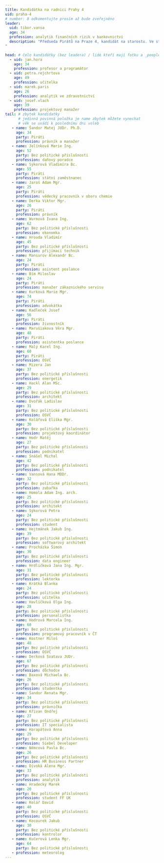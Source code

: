 ```yaml
---
title: Kandidátka na radnici Prahy 4
uid: praha-4
# number: 8 odkomentujte prosím až bude zveřejněno
leader: 
  uid: tibor.vansa
  age: 34
  profession: analytik finančních rizik v bankovnictví
  description: "Předseda Pirátů na Praze 4, kandidát na starostu. Ve straně působí 2 roky, je odborným garantem celostátního programového bodu finance.
"

head: # čelo kandidátky (bez leadera) / lidé kteří mají fotku a _people/jmeno.md
  - uid: jan.hora
    age: 34
    profession: profesor a programátor
  - uid: petra.rejchrtova
    age: 49
    profession: učitelka
  - uid: marek.paris
    age: 26
    profession: analytik ve zdravotnictví
  - uid: josef.vlach
    age: 39
    profession: projektový manažer
tail: # zbytek kandidatky
      # jedinná povinná položka je name zbytek můžete vynechat
      # věk se uvádí k poslednímu dni voleb
   - name: Šandor Matej JUDr. Ph.D.
     age: 34
     party: Piráti
     profession: právník a manažer
   - name: Jelínková Marie Ing.
     age: 52
     party: Bez politické příslušnosti
     profession: daňový poradce
   - name: Sýkorová Vladimíra Bc.
     age: 55
     party: Piráti
     profession: státní zaměstnanec
   - name: Jaroš Adam Mgr.
     age: 25
     party: Piráti
     profession: vědecký pracovník v oboru chemie
   - name: Derka Viktor Mgr.
     age: 26
     party: Piráti
     profession: právník
   - name: Wurmová Ivana Ing.
     age: 62
     party: Bez politické příslušnosti
     profession: ekonomka
   - name: Hrouda Vladimír
     age: 45
     party: Bez politické příslušnosti
     profession: přijímací technik
   - name: Mansurov Alexandr Bc.
     age: 24
     party: Piráti
     profession: asistent poslance
   - name: Bím Miloslav
     age: 24
     party: Piráti
     profession: manažer zákaznického servisu
   - name: Kurková Marie Mgr.
     age: 74
     party: Piráti
     profession: advokátka
   - name: Kadleček Josef
     age: 56
     party: Piráti
     profession: živnostník
   - name: Marušiakova Věra Mgr.
     age: 48
     party: Piráti
     profession: asistentka poslance
   - name: Malý Karel Ing.
     age: 60
     party: Piráti
     profession: OSVČ
   - name: Mizera Jan
     age: 37
     party: Bez politické příslušnosti
     profession: energetik
   - name: Hackl Alan MSc.
     age: 29
     party: Bez politické příslušnosti
     profession: architekt
   - name: Dvořák Ladislav
     age: 31
     party: Bez politické příslušnosti
     profession: OSVČ
   - name: Kolářová Eliška Mgr.
     age: 30
     party: Bez politické příslušnosti
     profession: projektový koordinátor
   - name: Hodr Matěj
     age: 27
     party: Bez politické příslušnosti
     profession: podnikatel
   - name: Snášel Michal
     age: 42
     party: Bez politické příslušnosti
     profession: podnikatel
   - name: Vansová Hana MDDr.
     age: 32
     party: Bez politické příslušnosti
     profession: zubařka
   - name: Homola Adam Ing. arch.
     age: 25
     party: Bez politické příslušnosti
     profession: architekt
   - name: Sýkorová Petra
     age: 24
     party: Bez politické příslušnosti
     profession: student
   - name: Hejtmánek Jakub Ing.
     age: 39
     party: Bez politické příslušnosti
     profession: softwarový architekt
   - name: Procházka Šimon
     age: 30
     party: Bez politické příslušnosti
     profession: data engineer
   - name: Hrdličková Jana Ing. Mgr.
     age: 31
     party: Bez politické příslušnosti
     profession: lektorka
   - name: Krátká Blanka
     age: 24
     party: Bez politické příslušnosti
     profession: učitelka
   - name: Havlíčková Olga Ing.
     age: 28
     party: Bez politické příslušnosti
     profession: personalistka
   - name: Hodrová Marcela Ing.
     age: 60
     party: Bez politické příslušnosti
     profession: programový pracovník v ČT
   - name: Kostner Miloš
     age: 48
     party: Bez politické příslušnosti
     profession: OSVČ
   - name: Derková Svatava JUDr.
     age: 67
     party: Bez politické příslušnosti
     profession: důchodce
   - name: Baxová Michaela Bc.
     age: 26
     party: Bez politické příslušnosti
     profession: studentka
   - name: Šandor Renata Mgr.
     age: 34
     party: Bez politické příslušnosti
     profession: právnička
   - name: Křivan Ondřej
     age: 27
     party: Bez politické příslušnosti
     profession: IT specialista
   - name: Harapátová Anna
     age: 29
     party: Bez politické příslušnosti
     profession: Siebel Developer
   - name: Němcová Pavla Bc.
     age: 26
     party: Bez politické příslušnosti
     profession: HR Business Partner
   - name: Divoká Alena Mgr.
     age: 33
     party: Bez politické příslušnosti
     profession: analytik
   - name: Hradecký Marek
     age: 20
     party: Bez politické příslušnosti
     profession: student FF UK
   - name: Kolář David
     age: 40
     party: Bez politické příslušnosti
     profession: OSVČ
   - name: Kocourek Jakub
     age: 30
     party: Bez politické příslušnosti
     profession: kontrolor
   - name: Kučerová Lenka Mgr.
     age: 64
     party: Bez politické příslušnosti
   - profession: meteorolog
---
```

